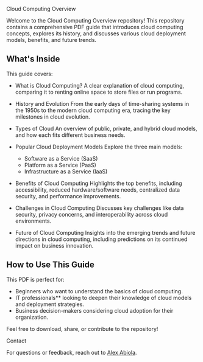 

 Cloud Computing Overview

Welcome to the Cloud Computing Overview repository! This repository contains a comprehensive PDF guide that introduces cloud computing concepts, explores its history, and discusses various cloud deployment models, benefits, and future trends.

## What's Inside

This guide covers:
- What is Cloud Computing? 
  A clear explanation of cloud computing, comparing it to renting online space to store files or run programs.
  
- History and Evolution
  From the early days of time-sharing systems in the 1950s to the modern cloud computing era, tracing the key milestones in cloud evolution.

- Types of Cloud
  An overview of public, private, and hybrid cloud models, and how each fits different business needs.

- Popular Cloud Deployment Models
  Explore the three main models:  
  - Software as a Service (SaaS)  
  - Platform as a Service (PaaS)  
  - Infrastructure as a Service (IaaS)

- Benefits of Cloud Computing 
  Highlights the top benefits, including accessibility, reduced hardware/software needs, centralized data security, and performance improvements.

- Challenges in Cloud Computing
  Discusses key challenges like data security, privacy concerns, and interoperability across cloud environments.

- Future of Cloud Computing
  Insights into the emerging trends and future directions in cloud computing, including predictions on its continued impact on business innovation.

## How to Use This Guide

This PDF is perfect for:
- Beginners who want to understand the basics of cloud computing.
- IT professionals** looking to deepen their knowledge of cloud models and deployment strategies.
- Business decision-makers considering cloud adoption for their organization.

Feel free to download, share, or contribute to the repository!

Contact

For questions or feedback, reach out to [Alex Abiola](mailto:alexabiola42@gmail.com).

